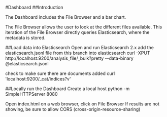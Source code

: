 #Dashboard
##Introduction

The Dashboard includes the File Browser and a bar chart.

The File Browser allows the user to look at the different files available. 
This iteration of the File Browser directly queries Elasticsearch, where the metadata is stored.

##Load data into Elasticsearch
Open and run Elasticsearch 2.x
add the elasticsearch.jsonl file from this branch into elasticsearch
   curl -XPUT http://localhost:9200/analysis_file/_bulk?pretty --data-binary @elasticsearch.jsonl

check to make sure there are documents added
   curl 'localhost:9200/_cat/indices?v'
   
##Locally run the Dashboard
Create a local host
   python -m SimpleHTTPServer 8080

Open index.html on a web browser, click on File Browser
If results are not showing, be sure to allow CORS (cross-origin-resource-sharing)
